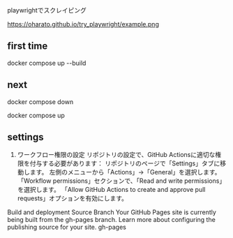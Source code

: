 playwrightでスクレイピング

https://oharato.github.io/try_playwright/example.png

## first time

docker compose up --build

## next

docker compose down

docker compose up

## settings

1. ワークフロー権限の設定
リポジトリの設定で、GitHub Actionsに適切な権限を付与する必要があります：
リポジトリのページで「Settings」タブに移動します。
左側のメニューから「Actions」→「General」を選択します。
「Workflow permissions」セクションで、「Read and write permissions」を選択します。
「Allow GitHub Actions to create and approve pull requests」オプションを有効にします。

Build and deployment
Source
Branch
Your GitHub Pages site is currently being built from the gh-pages branch. Learn more about configuring the publishing source for your site.
gh-pages
